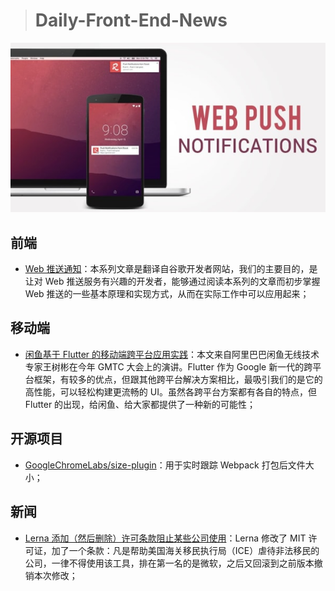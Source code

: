 > # Daily-Front-End-News

[![cover][img]][link]

[img]: https://github.com/fengshangwuqi/Daily-Front-End-News/blob/master/history/2018/08/31/WebPush.jpg "Web 推送通知"
[link]: https://github.com/yued-fe/y-translation/blob/master/en/web-push-notifications/introduction.md

## 前端

- [Web 推送通知](https://github.com/yued-fe/y-translation/blob/master/en/web-push-notifications/introduction.md)：本系列文章是翻译自谷歌开发者网站，我们的主要目的，是让对 Web 推送服务有兴趣的开发者，能够通过阅读本系列的文章而初步掌握 Web 推送的一些基本原理和实现方式，从而在实际工作中可以应用起来；

## 移动端

- [闲鱼基于 Flutter 的移动端跨平台应用实践](https://mp.weixin.qq.com/s/RiWzt4WTrCVX__AO6mNkVQ)：本文来自阿里巴巴闲鱼无线技术专家王树彬在今年 GMTC 大会上的演讲。Flutter 作为 Google 新一代的跨平台框架，有较多的优点，但跟其他跨平台解决方案相比，最吸引我们的是它的高性能，可以轻松构建更流畅的 UI。虽然各跨平台方案都有各自的特点，但 Flutter 的出现，给闲鱼、给大家都提供了一种新的可能性；

## 开源项目

- [GoogleChromeLabs/size-plugin](https://github.com/GoogleChromeLabs/size-plugin)：用于实时跟踪 Webpack 打包后文件大小；

## 新闻

- [Lerna 添加（然后删除）许可条款阻止某些公司使用](https://github.com/lerna/lerna/pull/1616)：Lerna 修改了 MIT 许可证，加了一个条款：凡是帮助美国海关移民执行局（ICE）虐待非法移民的公司，一律不得使用该工具，排在第一名的是微软，之后又回滚到之前版本撤销本次修改；

